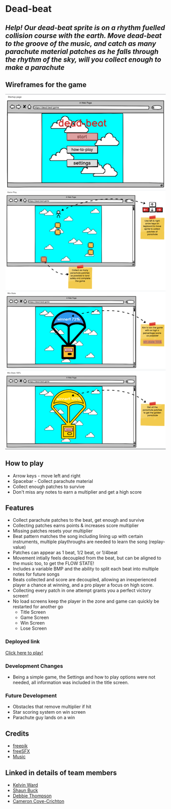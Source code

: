 # **Dead-beat**
## *Help! Our dead-beat sprite is on a rhythm fuelled collision course with the earth. Move dead-beat to the groove of the music, and catch as many parachute material patches as he falls through the rhythm of the sky, will you collect enough to make a parachute*

## Wireframes for the game

![Startup wireframe](./wireframes/dead-beat-startup-wireframe.png)
![Gameplay wireframe](./wireframes/dead-beat-gameplay-wireframe.png)
![Win wireframe](./wireframes/dead-beat-win-wireframe.png)
![Perfect win wireframe](./wireframes/dead-beat-win100-wireframe.png)

## How to play

* Arrow keys - move left and right
* Spacebar - Collect parachute material
* Collect enough patches to survive
* Don't miss any notes to earn a multiplier and get a high score

## Features

- Collect parachute patches to the beat, get enough and survive
- Collecting patches earns points & increases score multiplier
- Missing patches resets your multiplier
- Beat pattern matches the song including lining up with certain instruments, multiple playthroughs are needed to learn the song (replay-value)
- Patches can appear as 1 beat, 1/2 beat, or 1/4beat
- Movement intially feels decoupled from the beat, but can be aligned to the music too, to get the FLOW STATE!
- Includes a variable BMP and the ability to split each beat into multiple notes for future songs
- Beats collected and score are decoupled, allowing an inexperienced player a chance at winning, and a pro player a focus on high score.
- Collecting every patch in one attempt grants you a perfect victory screen!
- No load screens keep the player in the zone and game can quickly be restarted for another go
    - Title Screen
    - Game Screen
    - Win Screen
    - Lose Screen


### Deployed link

[Click here to play!](https://debbiect246.github.io/dead-beat/)


### Development Changes

* Being a simple game, the Settings and how to play options were not needed, all information was included in the title screen.

### Future Development

* Obstacles that remove multiplier if hit
* Star scoring system on win screen
* Parachute guy lands on a win


## Credits

* [freepik](https://www.freepik.com/search?color=orange&format=search&query=patches&type=icon)
* [freeSFX](https://freesfx.co.uk/)
* [Music](https://soundcloud.com/alexproductionsmusic/energetic-rock-vlog-music-by-efficsounds-alex-productions-free-music-hiking-free-music)

## Linked in details of team members
* [Kelvin Ward](https://www.linkedin.com/in/kelvinhere/)
* [Shaun Buck](https://www.linkedin.com/in/shaun-buck-749093221/)
* [Debbie Thompson](//www.linkedin.com/in/debbie-thompson-1baa4733/)
* [Cameron Cove-Crichton](https://www.linkedin.com/in/cameron-cove-crichton-8aa332198/)

